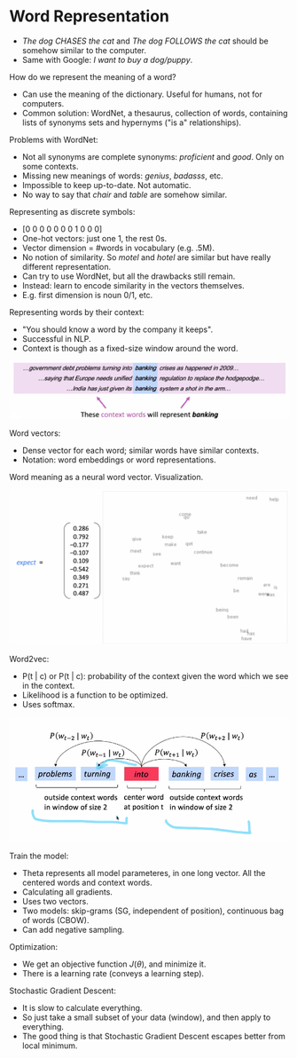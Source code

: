 # Word Representation

* _The dog CHASES the cat_ and _The dog FOLLOWS the cat_ should be somehow similar to the computer.
* Same with Google: _I want to buy a dog/puppy_.

How do we represent the meaning of a word?
* Can use the meaning of the dictionary. Useful for humans, not for computers.
* Common solution: WordNet, a thesaurus, collection of words, containing lists of synonyms sets and hypernyms ("is a" relationships).

Problems with WordNet:
* Not all synonyms are complete synonyms: _proficient_ and _good_. Only on some contexts.
* Missing new meanings of words: _genius_, _badasss_, etc.
* Impossible to keep up-to-date. Not automatic.
* No way to say that _chair_ and _table_ are somehow similar.

Representing as discrete symbols:
* [0 0 0 0 0 0 0 1 0 0 0]
* One-hot vectors: just one 1, the rest 0s.
* Vector dimension = #words in vocabulary (e.g. .5M).
* No notion of similarity. So _motel_ and _hotel_ are similar but have really different representation.
* Can try to use WordNet, but all the drawbacks still remain.
* Instead: learn to encode similarity in the vectors themselves.
* E.g. first dimension is noun 0/1, etc.

Representing words by their context:
* "You should know a word by the company it keeps". 
* Successful in NLP.
* Context is though as a fixed-size window around the word.

<img src="img/img1.png">

Word vectors:
* Dense vector for each word; similar words have similar contexts.
* Notation: word embeddings or word representations.

Word meaning as a neural word vector. Visualization.

<img src="img/img2.png">

Word2vec:
* P(t | c) or P(t | c): probability of the context given the word which we see in the context.
* Likelihood is a function to be optimized.
* Uses softmax.

<img src="img/img3.png">

Train the model:
* Theta represents all model parameteres, in one long vector. All the centered words and context words.
* Calculating all gradients.
* Uses two vectors. 
* Two models: skip-grams (SG, independent of position), continuous bag of words (CBOW).
* Can add negative sampling.

Optimization:
* We get an objective function _J_(_θ_), and minimize it.
* There is a learning rate (conveys a learning step).

Stochastic Gradient Descent:
* It is slow to calculate everything.
* So just take a small subset of your data (window), and then apply to everything.
* The good thing is that Stochastic Gradient Descent escapes better from local minimum.
